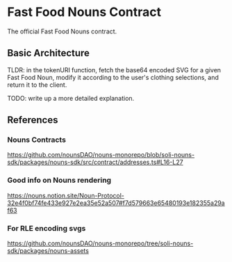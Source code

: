# Fast Food Nouns Contract
The official Fast Food Nouns contract.

## Basic Architecture

TLDR: in the tokenURI function, fetch the base64 encoded SVG for a given Fast Food
Noun, modify it according to the user's clothing selections, and return it to the
client.

TODO: write up a more detailed explanation.


## References
### Nouns Contracts
https://github.com/nounsDAO/nouns-monorepo/blob/soli-nouns-sdk/packages/nouns-sdk/src/contract/addresses.ts#L16-L27

### Good info on Nouns rendering
https://nouns.notion.site/Noun-Protocol-32e4f0bf74fe433e927e2ea35e52a507#f7d579663e65480193e182355a29af63

### For RLE encoding svgs
https://github.com/nounsDAO/nouns-monorepo/tree/soli-nouns-sdk/packages/nouns-assets